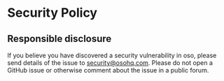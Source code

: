 # Security Policy

## Responsible disclosure

If you believe you have discovered a security vulnerability in oso, please send
details of the issue to security@osohq.com. Please do not open a GitHub issue
or otherwise comment about the issue in a public forum.
